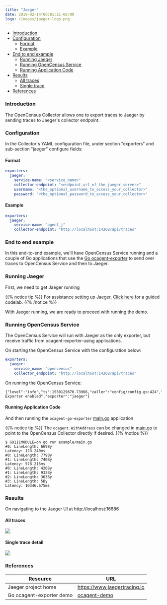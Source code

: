 ```yaml
---
title: "Jaeger"
date: 2019-02-14T00:01:21-08:00
logo: /images/jaeger-logo.png
---
```


- [Introduction](#introduction)
- [Configuration](#configuration)
    - [Format](#format)
    - [Example](#example)
- [End to end example](#end-to-end-example)
    - [Running Jaeger](#running-jaeger)
    - [Running OpenCensus Service](#running-opencensus-service)
    - [Running Application Code](#running-application-code)
- [Results](#results)
    - [All traces](#all-traces)
    - [Single trace](#single-trace)
- [References](#references)


### Introduction

The OpenCensus Collector allows one to export traces to Jaeger by sending traces to Jaeger's collector endpoint.

### Configuration

In the Collector's YAML configuration file, under section "exporters" and sub-section "jaeger" configure fields:

#### Format
```yaml
exporters:
  jaeger:
    service-name: "<service_name>"
    collector-endpoint: "<endpoint_url_of_the_jaeger_server>"
    username: "<the_optional_username_to_access_your_collector>"
    password: "<the_optional_password_to_access_your_collector>"
```

#### Example
```yaml
exporters:
  jaeger:
    service-name: "agent_j"
    collector-endpoint: "http://localhost:14268/api/traces"
```

### End to end example

In this end-to-end example, we'll have OpenCensus Service running and a couple of Go applications
that use the [Go ocagent-exporter](/exporters/supported-exporters/go/ocagent)
to send over traces to OpenCensus Service and then to Jaeger.

### Running Jaeger
First, we need to get Jaeger running

{{% notice tip %}}
For assistance setting up Jaeger, [Click here](/codelabs/jaeger) for a guided codelab.
{{% /notice %}}

With Jaeger running, we are ready to proceed with running the demo.

### Running OpenCensus Service

The OpenCensus Service will run with Jaeger as the only exporter, but receive traffic from ocagent-exporter-using applications.

On starting the OpenCensus Service with the configuration below:

```yaml
exporters:
  jaeger:
    service_name: "opencensus"
    collector_endpoint: "http://localhost:14268/api/traces"
```

On running the OpenCensus Service:

```shell
{"level":"info","ts":1550129670.73966,"caller":"config/config.go:424","msg":"Trace Exporter enabled","exporter":"jaeger"}
```

#### Running Application Code

And then running the `ocagent-go-exporter` [main.go](/exporters/supported-exporters/go/ocagent/#end-to-end-example) application

{{% notice tip %}}
The `ocagent.WithAddress` can be changed in [main.go](/exporters/supported-exporters/go/ocagent/#end-to-end-example) to point to the OpenCensus Collector directly if desired.
{{% /notice %}}

```shell
$ GO111MODULE=on go run example/main.go
#0: LineLength: 669By
Latency: 123.240ms
#0: LineLength: 779By
#1: LineLength: 740By
Latency: 578.215ms
#0: LineLength: 420By
#1: LineLength: 932By
#2: LineLength: 363By
#3: LineLength: 5By
Latency: 10346.675ms
```

### Results

On navigating to the Jaeger UI at http://localhost:16686

####  All traces
![](/images/ocagent-exporter-jaeger-all-traces.png)

#### Single trace detail
![](/images/ocagent-exporter-jaeger-single-trace.png)

### References

Resource|URL
---|---
Jaeger project home|https://www.jaegertracing.io
Go ocagent-exporter demo|[ocagent-demo](/exporters/supported-exporters/go/ocagent/#end-to-end-example)
